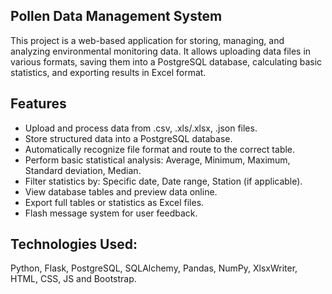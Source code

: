 ## Pollen Data Management System

This project is a web-based application for storing, managing, and analyzing environmental monitoring data. It allows uploading data files in various formats, saving them into a PostgreSQL database, calculating basic statistics, and exporting results in Excel format.

## Features

- Upload and process data from .csv, .xls/.xlsx, .json files.
- Store structured data into a PostgreSQL database.
- Automatically recognize file format and route to the correct table.
- Perform basic statistical analysis:
Average,
Minimum,
Maximum,
Standard deviation,
Median.
- Filter statistics by:
Specific date,
Date range,
Station (if applicable).
- View database tables and preview data online.
- Export full tables or statistics as Excel files.
- Flash message system for user feedback.

## Technologies Used:

Python, Flask, PostgreSQL, SQLAlchemy, Pandas, NumPy, XlsxWriter, HTML, CSS, JS and Bootstrap.	
